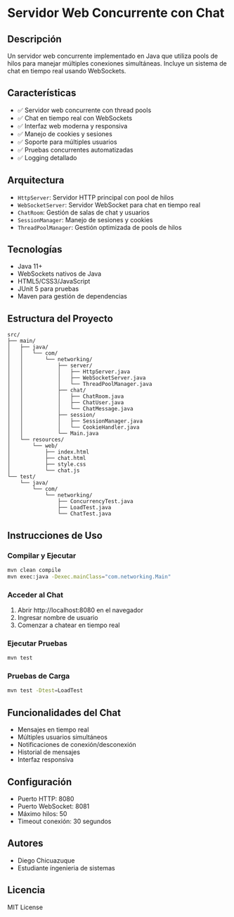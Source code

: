 # Servidor Web Concurrente con Chat

## Descripción
Un servidor web concurrente implementado en Java que utiliza pools de hilos para manejar múltiples conexiones simultáneas. Incluye un sistema de chat en tiempo real usando WebSockets.

## Características
- ✅ Servidor web concurrente con thread pools
- ✅ Chat en tiempo real con WebSockets
- ✅ Interfaz web moderna y responsiva
- ✅ Manejo de cookies y sesiones
- ✅ Soporte para múltiples usuarios
- ✅ Pruebas concurrentes automatizadas
- ✅ Logging detallado

## Arquitectura
- `HttpServer`: Servidor HTTP principal con pool de hilos
- `WebSocketServer`: Servidor WebSocket para chat en tiempo real
- `ChatRoom`: Gestión de salas de chat y usuarios
- `SessionManager`: Manejo de sesiones y cookies
- `ThreadPoolManager`: Gestión optimizada de pools de hilos

## Tecnologías
- Java 11+
- WebSockets nativos de Java
- HTML5/CSS3/JavaScript
- JUnit 5 para pruebas
- Maven para gestión de dependencias

## Estructura del Proyecto
```
src/
├── main/
│   ├── java/
│   │   └── com/
│   │       └── networking/
│   │           ├── server/
│   │           │   ├── HttpServer.java
│   │           │   ├── WebSocketServer.java
│   │           │   └── ThreadPoolManager.java
│   │           ├── chat/
│   │           │   ├── ChatRoom.java
│   │           │   ├── ChatUser.java
│   │           │   └── ChatMessage.java
│   │           ├── session/
│   │           │   ├── SessionManager.java
│   │           │   └── CookieHandler.java
│   │           └── Main.java
│   └── resources/
│       └── web/
│           ├── index.html
│           ├── chat.html
│           ├── style.css
│           └── chat.js
└── test/
    └── java/
        └── com/
            └── networking/
                ├── ConcurrencyTest.java
                ├── LoadTest.java
                └── ChatTest.java
```

## Instrucciones de Uso

### Compilar y Ejecutar
```bash
mvn clean compile
mvn exec:java -Dexec.mainClass="com.networking.Main"
```

### Acceder al Chat
1. Abrir http://localhost:8080 en el navegador
2. Ingresar nombre de usuario
3. Comenzar a chatear en tiempo real

### Ejecutar Pruebas
```bash
mvn test
```

### Pruebas de Carga
```bash
mvn test -Dtest=LoadTest
```

## Funcionalidades del Chat
- Mensajes en tiempo real
- Múltiples usuarios simultáneos
- Notificaciones de conexión/desconexión
- Historial de mensajes
- Interfaz responsiva

## Configuración
- Puerto HTTP: 8080
- Puerto WebSocket: 8081
- Máximo hilos: 50
- Timeout conexión: 30 segundos

## Autores
- Diego Chicuazuque
- Estudiante íngenieria de sistemas

## Licencia
MIT License
